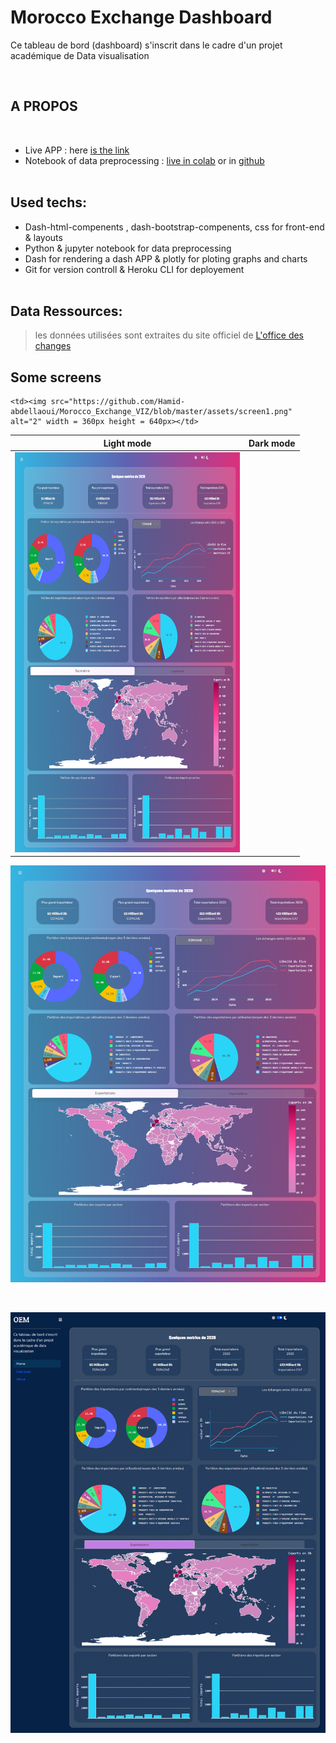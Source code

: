 # Morocco Exchange Dashboard
Ce tableau de bord (dashboard) s'inscrit dans le cadre d'un projet académique de Data visualisation

<br>

## A PROPOS 
<br>

* Live APP : here [is the link](https://morocco-exchange-dash.herokuapp.com/)
* Notebook of data preprocessing : [live in colab](https://colab.research.google.com/drive/1D9tW1ulNPmK90rdm2jBOfPIKudBT-ULW?usp=sharing) or in [github](https://github.com/Hamid-abdellaoui/Morocco_Exchange_VIZ/blob/master/Data/Data_prep.ipynb)
<br><br>
## Used techs:
* Dash-html-compenents , dash-bootstrap-compenents, css  for front-end & layouts
* Python & jupyter notebook for data preprocessing
* Dash for rendering a dash APP & plotly for ploting graphs and charts
* Git for version controll & Heroku CLI for deployement
<br><br>
## Data Ressources:
 > les données utilisées sont extraites du site officiel de [L'office des changes](https://www.oc.gov.ma/) 
 >

## Some screens 
<table>
  <thead>
    <tr>
      <th>Light mode</th>
      <th>Dark mode</th>
    </tr>
  </thead>
  <tr>
    <td> <img src="https://github.com/Hamid-abdellaoui/Morocco_Exchange_VIZ/blob/master/assets/screen2.png"  alt="1" width = 360px height = 640px ></td>

    <td><img src="https://github.com/Hamid-abdellaoui/Morocco_Exchange_VIZ/blob/master/assets/screen1.png" alt="2" width = 360px height = 640px></td>
   </tr> 
</table>

![](https://github.com/Hamid-abdellaoui/Morocco_Exchange_VIZ/blob/master/assets/screen2.png)

<br>

![](https://github.com/Hamid-abdellaoui/Morocco_Exchange_VIZ/blob/master/assets/screen1.png)

